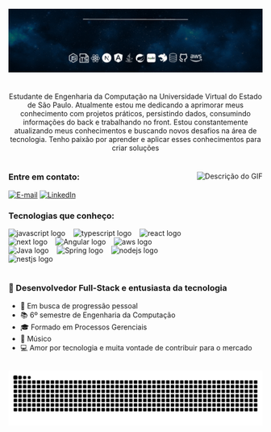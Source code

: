 <div align="center">
  <a href="https://git.io/typing-svg">
    <img src="https://readme-typing-svg.demolab.com?font=Fira+Code&weight=500&size=22&pause=1000&color=7387E2&center=true&vCenter=true&random=false&width=524&lines=%E2%8A%B9+Seja+Muito+Bem+Vindo(ª)+%E2%8A%B9+" alt="">
  </a>
</div>

<img align="center" alt="" src="./src/banner.gif">

#

<p align="center">Estudante de Engenharia da Computação na Universidade Virtual do Estado de São Paulo. Atualmente estou me dedicando a aprimorar meus conhecimento com projetos práticos, persistindo dados, consumindo informações do back e trabalhando no front. Estou constantemente atualizando meus conhecimentos e buscando novos desafios na área de tecnologia. Tenho paixão por aprender e aplicar esses conhecimentos para criar soluções

#

<img align="right" height="195" src="https://media2.giphy.com/media/v1.Y2lkPTc5MGI3NjExM254a2NxdWc1eTRkcjZ2ZHo0eDhlNG9wdXExejBhNGwzYmZxdXJvbyZlcD12MV9pbnRlcm5hbF9naWZfYnlfaWQmY3Q9Zw/iIqmM5tTjmpOB9mpbn/giphy.gif" alt="Descrição do GIF">

<h3 align="left">Entre em contato:</h3>

[![E-mail](https://img.shields.io/badge/Gmail-black?style=for-the-badge&logo=gmail&logoColor=white)](mailto:william_limaa@hotmail.com)
[![LinkedIn](https://img.shields.io/badge/LinkedIn-black?style=for-the-badge&logo=linkedin&logoColor=white)](https://www.linkedin.com/in/will-developer/)

<h3 align="left">Tecnologias que conheço:</h3>

<div align="left">
  <img src="https://cdn.jsdelivr.net/gh/devicons/devicon/icons/javascript/javascript-plain.svg" height="35" alt="javascript logo"  />
  <img width="8" />
  <img src="https://cdn.jsdelivr.net/gh/devicons/devicon@latest/icons/typescript/typescript-original.svg" height="35" alt="typescript logo"  />
  <img width="8" />
  <img src="https://cdn.jsdelivr.net/gh/devicons/devicon@latest/icons/react/react-original.svg" height="35" alt="react logo"  />
  <img width="8" />
  <img src="https://cdn.jsdelivr.net/gh/devicons/devicon@latest/icons/nextjs/nextjs-original.svg" height="35" alt="next logo"  />
  <img width="8" />
  <img src="https://cdn.jsdelivr.net/gh/devicons/devicon@latest/icons/angularjs/angularjs-original.svg" height="35" alt="Angular logo"  />
  <img width="8" />
  <img src="https://cdn.jsdelivr.net/gh/devicons/devicon@latest/icons/amazonwebservices/amazonwebservices-original-wordmark.svg" height="30" alt="aws logo"  />
  <img width="8" />
  <img src="https://cdn.jsdelivr.net/gh/devicons/devicon@latest/icons/java/java-original.svg" height="35" alt="Java logo"  />
  <img width="8" />
  <img src="https://cdn.jsdelivr.net/gh/devicons/devicon@latest/icons/spring/spring-original.svg" height="35" alt="Spring logo"  />
  <img width="8" />
  <img src="https://cdn.jsdelivr.net/gh/devicons/devicon@latest/icons/nodejs/nodejs-original-wordmark.svg" height="35" alt="nodejs logo"  />
  <img width="8" />
  <img src="https://cdn.jsdelivr.net/gh/devicons/devicon@latest/icons/nestjs/nestjs-original.svg" height="35" alt="nestjs logo"  />
  <img width="8" />
</div>

#

### 🌟 Desenvolvedor Full-Stack e entusiasta da tecnologia
- 🚀 Em busca de progressão pessoal<br/>
- 📚 6º semestre de Engenharia da Computação<br/>
- 🎓 Formado em Processos Gerenciais<br/>
- 🎸 Músico<br/>
- 💻 Amor por tecnologia e muita vontade de contribuir para o mercado<br/><br/>



<picture align="center">
  <source media="(prefers-color-scheme: dark)" srcset="https://raw.githubusercontent.com/will-developer/will-developer/output/github-contribution-grid-snake-dark.svg">
  <source media="(prefers-color-scheme: light)" srcset="https://raw.githubusercontent.com/will-developer/will-developer/output/github-contribution-grid-snake-dark.svg">
  <img align="center" alt="github contribution grid snake animation" src="https://raw.githubusercontent.com/will-developer/will-developer/output/github-contribution-grid-snake.svg">
</picture>
